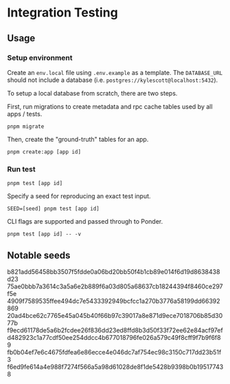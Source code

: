 # Integration Testing

## Usage

### Setup environment

Create an `env.local` file using `.env.example` as a template. The `DATABASE_URL` should not include a database (i.e. `postgres://kylescott@localhost:5432`).

To setup a local database from scratch, there are two steps.

First, run migrations to create metadata and rpc cache tables used by all apps / tests.

```pnpm migrate```

Then, create the "ground-truth" tables for an app.

```pnpm create:app [app id]```

### Run test

```pnpm test [app id]```

Specify a seed for reproducing an exact test input.

```SEED=[seed] pnpm test [app id]```

CLI flags are supported and passed through to Ponder.

```pnpm test [app id] -- -v```

## Notable seeds

b821add56458bb3507f5fdde0a06bd20bb50f4b1cb89e014f6d19d8638438d23
75ae0bbb7a3614c3a5a6e2b889f6a03d805a68637cb18244394f8460ce297f5e
4909f7589535ffee494dc7e5433392949bcfcc1a270b3776a58199dd66392869
20ad4bce62c7765e45a045b40f66b97c39017a8e871d9ece7018706b85d3077b
f9ecd61178de5a6b2fcdee26f836dd23ed8ffd8b3d50f33f72ee62e84acf97ef
d482923c1a77cdf50ee254ddcc4b677018796fe026a579c49f8cff9f7b9f6f89
fb0b04ef7e6c4675fdfea6e86ecce4e046dc7af754ec98c3150c717dd23b51f3
f6ed9fe614a4e988f7274f566a5a98d61028de8f1de5428b9398b0b195177438